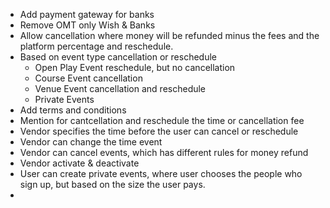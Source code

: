 -  Add payment gateway for banks
-  Remove OMT only Wish & Banks
-  Allow cancellation where money will be refunded minus the fees and the platform percentage and reschedule. 
- Based on event type cancellation or reschedule 
	- Open Play Event reschedule, but no cancellation
	- Course Event cancellation
	- Venue Event cancellation and reschedule 
	- Private Events
- Add terms and conditions 
- Mention for cantcellation and reschedule the time or cancellation fee
- Vendor specifies the time before the user can cancel or reschedule 
- Vendor can change the time event 
- Vendor can cancel events, which has different rules for money refund
- Vendor activate & deactivate 
- User can create private events, where user chooses the people who sign up, but based on the size the user pays.
- 